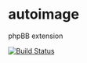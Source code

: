 # autoimage

phpBB extension

[![Build Status](https://travis-ci.org/Tatiana5/autoimage.svg?branch=main)](https://travis-ci.org/Tatiana5/autoimage)